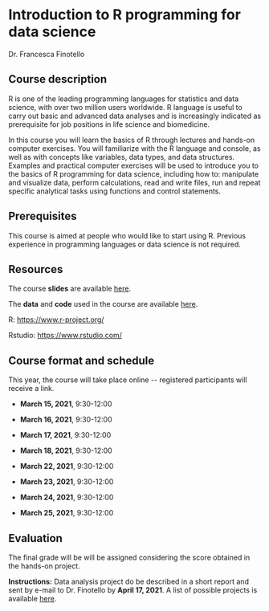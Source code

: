# Introduction to R programming for data science

Dr. Francesca Finotello

## Course description

R is one of the leading programming languages for statistics and data science, with over two million users worldwide. R language is useful to carry out basic and advanced data analyses and is increasingly indicated as prerequisite for job positions in life science and biomedicine.

In this course you will learn the basics of R through lectures and hands-on computer exercises. You will familiarize with the R language and console, as well as with concepts like variables, data types, and data structures. Examples and practical computer exercises will be used to introduce you to the basics of R programming for data science, including how to: manipulate and visualize data, perform calculations, read and write files, run and repeat specific analytical tasks using functions and control statements. 

## Prerequisites

This course is aimed at people who would like to start using R. Previous experience in programming languages or data science is not required.

## Resources 

The course **slides** are available [here](https://github.com/FFinotello/Rcourse/tree/master/Slides).

The **data** and **code** used in the course are available [here](https://github.com/FFinotello/Rcourse/tree/master/Data).

R: https://www.r-project.org/

Rstudio: https://www.rstudio.com/


## Course format and schedule

This year, the course will take place online -- registered participants will receive a link.

* **March 15, 2021**, 9:30-12:00
* **March 16, 2021**, 9:30-12:00
* **March 17, 2021**, 9:30-12:00
* **March 18, 2021**, 9:30-12:00

* **March 22, 2021**, 9:30-12:00
* **March 23, 2021**, 9:30-12:00
* **March 24, 2021**, 9:30-12:00
* **March 25, 2021**, 9:30-12:00


## Evaluation

The final grade will be will be assigned considering the score obtained in the hands-on project.

**Instructions:** Data analysis project do be described in a short report and sent by e-mail to Dr. Finotello by **April 17, 2021**. A list of possible projects is available [here](https://github.com/FFinotello/Rcourse/tree/master/Projects).






